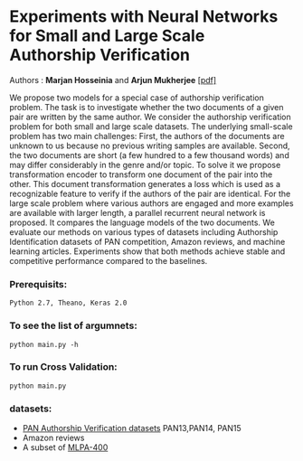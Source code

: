 # Experiments with Neural Networks for Small and Large Scale Authorship Verification

Authors : **Marjan Hosseinia** and **Arjun Mukherjee** [\[pdf\]](https://arxiv.org/pdf/1803.06456.pdf)

We propose two models for a special case of authorship verification problem. The task is to investigate whether the two documents of a given pair are written by the same author. We consider the authorship verification problem for both small and large scale datasets. The underlying small-scale problem has two main challenges: First, the authors of the documents are unknown to us because no previous writing samples are available. Second, the two documents are short (a few hundred to a few thousand words) and may differ considerably in the genre and/or topic. To solve it we propose transformation encoder to transform one document of the pair into the other. This document transformation generates a loss which is used as a recognizable feature to verify if the authors of the pair are identical. For the large scale problem where various authors are engaged and more examples are available with larger length, a parallel recurrent neural network is proposed. It compares the language models of the two documents. We evaluate our methods on various types of datasets including Authorship Identification datasets of PAN competition, Amazon reviews, and machine learning articles. Experiments show that both methods achieve stable and competitive performance compared to the baselines.

### Prerequisits:
`Python 2.7, Theano, Keras 2.0`
### To see the list of argumnets:
 `python main.py -h` 
### To run  Cross Validation:
`python main.py`
 
### datasets:
* [PAN Authorship Verification datasets](http://pan.webis.de/data.html) PAN13,PAN14, PAN15
* Amazon reviews
* A subset of [MLPA-400](https://github.com/dainis-boumber/AA_CNN/wiki/MLPA-400-Dataset)

